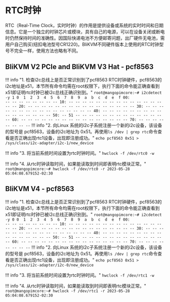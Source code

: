 # **RTC时钟**

RTC（Real-Time Clock，实时时钟）的作用是提供设备或系统的实时时间和日期信息。它是一个独立的时钟芯片或模块，具有自己的电源，可以在设备关闭或断电时仍然保持时间的准确性。因国际快递电池不方便邮寄问题，出厂硬件无电池，需用户自己购买(纽扣电池型号CR1220)。BliKVM不同硬件版本上使用的RTC时钟型号不完全一样，使用方法也略有不同。

## **BliKVM V2 PCIe and BliKVM V3 Hat - pcf8563**

!!! info "1. 检查i2c总线上是否正常识别到了pcf8563 RTC时钟硬件，pcf8563的i2c地址是x51，本节所有命令均需在root权限下，执行下面的命令能正确查看到x51即证明rtc时钟已被i2c总线正确识别到。"
    ```
    root@mangopimcore:~# i2cdetect -y 1
        0  1  2  3  4  5  6  7  8  9  a  b  c  d  e  f
    00:                         -- -- -- -- -- -- -- --
    10: -- -- -- -- -- -- -- -- -- -- -- -- -- -- -- --
    20: -- -- -- -- -- -- -- -- -- -- -- -- -- -- -- --
    30: -- -- -- -- -- -- -- -- -- -- -- -- -- -- -- --
    40: -- -- -- -- -- -- -- -- -- -- -- -- -- -- -- --
    50: -- 51 -- -- -- -- -- -- -- -- -- -- -- -- -- --
    60: -- -- -- -- -- -- -- -- -- -- -- -- -- -- -- --
    70: -- -- -- -- -- -- -- --
    ```
!!! info "2. 向Linux 系统的i2c子系统注册一个新的i2c设备，该设备的型号是 pcf8563，设备的i2c地址为 0x51。再使用```ls /dev | grep rtc```命令查看是否正确出现rtc1设备，出现即注册成功。"
    ```
    echo pcf8563 0x51 > /sys/class/i2c-adapter/i2c-1/new_device
    ```

!!! info "3. 将当前系统时间设置为rtc时钟时间。"
    ```
    hwclock -f /dev/rtc0 -w
    ```

!!! info "4. 从rtc时钟读取时间，如果能读取到时间即表明rtc模块正常。"
    ```
    root@mangopimcore:~# hwclock -f /dev/rtc0 -r
    2023-05-28 05:04:08.679152-02:30
    ```

## **BliKVM V4 - pcf8563**

!!! info "1. 检查i2c总线上是否正常识别到了pcf8563 RTC时钟硬件，pcf8563的i2c地址是x51，本节所有命令均需在root权限下，执行下面的命令能正确查看到x51即证明rtc时钟已被i2c总线正确识别到。"
    ```
    root@mangopimcore:~# i2cdetect -y 0
        0  1  2  3  4  5  6  7  8  9  a  b  c  d  e  f
    00:                         -- -- -- -- -- -- -- --
    10: -- -- -- -- -- -- -- -- -- -- -- -- -- -- -- --
    20: -- -- -- -- -- -- -- -- -- -- -- -- -- -- -- --
    30: -- -- -- -- -- -- -- -- -- -- -- -- -- -- -- --
    40: -- -- -- -- -- -- -- -- -- -- -- -- -- -- -- --
    50: -- 51 -- -- -- -- -- -- -- -- -- -- -- -- -- --
    60: -- -- -- -- -- -- -- -- -- -- -- -- -- -- -- --
    70: -- -- -- -- -- -- -- --
    ```
!!! info "2. 向Linux 系统的i2c子系统注册一个新的i2c设备，该设备的型号是 pcf8563，设备的i2c地址为 0x51。再使用```ls /dev | grep rtc```命令查看是否正确出现rtc1设备，出现即注册成功。"
    ```
    echo pcf8563 0x51 > /sys/class/i2c-adapter/i2c-0/new_device
    ```

!!! info "3. 将当前系统时间设置为rtc时钟时间。"
    ```
    hwclock -f /dev/rtc1 -w
    ```

!!! info "4. 从rtc时钟读取时间，如果能读取到时间即表明rtc模块正常。"
    ```
    root@mangopimcore:~# hwclock -f /dev/rtc1 -r
    2023-05-28 05:04:08.679152-02:30
    ```